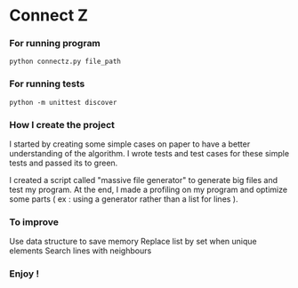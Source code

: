 # Connect Z

### For running program

```
python connectz.py file_path
```

### For running tests

```
python -m unittest discover
```

### How I create the project

I started by creating some simple cases on paper to have a better understanding of the algorithm.
I wrote tests and test cases for these simple tests and passed its to green.

I created a script called "massive file generator" to generate big files and test my program.
At the end, I made a profiling on my program and optimize some parts ( ex : using a generator rather than a list for lines ).

### To improve

Use data structure to save memory
Replace list by set when unique elements
Search lines with neighbours

### Enjoy !
